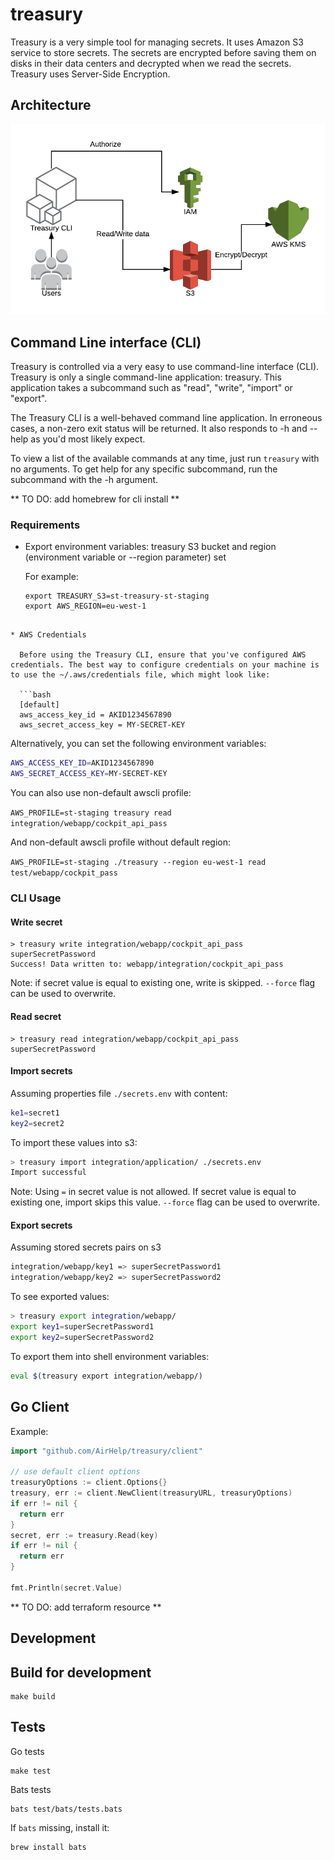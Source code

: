 # treasury

Treasury is a very simple tool for managing secrets. It uses Amazon S3 service to store secrets. The secrets are encrypted before saving them on disks in their data centers and decrypted when we read the secrets. Treasury uses Server-Side Encryption.

## Architecture

![Architecture overwiev](doc/Treasure_diagram_v2.png)

## Command Line interface (CLI)

Treasury is controlled via a very easy to use command-line interface (CLI). Treasury is only a single command-line application: treasury. This application takes a subcommand such as "read", "write", "import" or "export".

The Treasury CLI is a well-behaved command line application. In erroneous cases, a non-zero exit status will be returned. It also responds to -h and --help as you'd most likely expect.

To view a list of the available commands at any time, just run `treasury` with no arguments. To get help for any specific subcommand, run the subcommand with the -h argument.

** TO DO: add homebrew for cli install **

### Requirements

* Export environment variables: treasury S3 bucket and region (environment variable or --region parameter) set

  For example:
  ```
  export TREASURY_S3=st-treasury-st-staging
  export AWS_REGION=eu-west-1
```

* AWS Credentials

  Before using the Treasury CLI, ensure that you've configured AWS credentials. The best way to configure credentials on your machine is to use the ~/.aws/credentials file, which might look like:

  ```bash
  [default]
  aws_access_key_id = AKID1234567890
  aws_secret_access_key = MY-SECRET-KEY
```

  Alternatively, you can set the following environment variables:

  ```bash
  AWS_ACCESS_KEY_ID=AKID1234567890
  AWS_SECRET_ACCESS_KEY=MY-SECRET-KEY
  ```
  You can also use non-default awscli profile:

  `AWS_PROFILE=st-staging treasury read integration/webapp/cockpit_api_pass`

  And non-default awscli profile without default region:

  `AWS_PROFILE=st-staging ./treasury --region eu-west-1 read test/webapp/cockpit_pass`


### CLI Usage

#### Write secret
```
> treasury write integration/webapp/cockpit_api_pass superSecretPassword
Success! Data written to: webapp/integration/cockpit_api_pass
```

Note: if secret value is equal to existing one, write is skipped. `--force` flag can be used to overwrite.

#### Read secret
```
> treasury read integration/webapp/cockpit_api_pass
superSecretPassword
```

#### Import secrets
Assuming properties file `./secrets.env` with content:
```bash
ke1=secret1
key2=secret2
```
To import these values into s3:
```bash
> treasury import integration/application/ ./secrets.env
Import successful
```

Note: Using `=` in secret value is not allowed.
      If secret value is equal to existing one, import skips this value. `--force` flag can be used to overwrite.

#### Export secrets
Assuming stored secrets pairs on s3
```bash
integration/webapp/key1 => superSecretPassword1
integration/webapp/key2 => superSecretPassword2
```

To see exported values:
```bash
> treasury export integration/webapp/
export key1=superSecretPassword1
export key2=superSecretPassword2
```

To export them into shell environment variables:
```bash
eval $(treasury export integration/webapp/)
```

## Go Client

Example:
```go
import "github.com/AirHelp/treasury/client"

// use default client options
treasuryOptions := client.Options{}
treasury, err := client.NewClient(treasuryURL, treasuryOptions)
if err != nil {
  return err
}
secret, err := treasury.Read(key)
if err != nil {
  return err
}

fmt.Println(secret.Value)
```

** TO DO: add terraform resource **


## Development

## Build for development

```
make build
```

## Tests

Go tests

```
make test
```

Bats tests

```
bats test/bats/tests.bats
```

If `bats` missing, install it:
```bash
brew install bats
```

